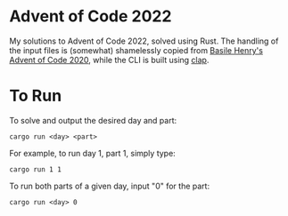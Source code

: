 # Advent of Code 2022
My solutions to Advent of Code 2022, solved using Rust. The handling of the input files is (somewhat) shamelessly copied from [Basile Henry's Advent of Code 2020](https://github.com/basile-henry/aoc2020/), while the CLI is built using [clap](https://github.com/clap-rs/clap).

# To Run
To solve and output the desired day and part:

    cargo run <day> <part>

For example, to run day 1, part 1, simply type:

    cargo run 1 1

To run both parts of a given day, input "0" for the part:

    cargo run <day> 0

